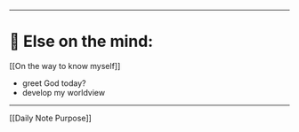 
---
# 📝 Else on the mind:
[[On the way to know myself]]
- greet God today?
- develop my worldview
---

[[Daily Note Purpose]]